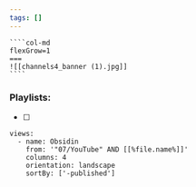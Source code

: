 ```yaml
---
tags: []
---
```

`````col
````col-md
flexGrow=1
===
![[channels4_banner (1).jpg]]
````
`````
### Playlists:
- [ ] 

```page-gallery
views:
  - name: Obsidin
    from: '"07/YouTube" AND [[%file.name%]]'
    columns: 4
    orientation: landscape
    sortBy: ['-published']
```


